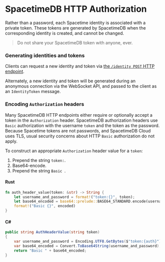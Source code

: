 # SpacetimeDB HTTP Authorization

Rather than a password, each Spacetime identity is associated with a private token. These tokens are generated by SpacetimeDB when the corresponding identity is created, and cannot be changed.

> Do not share your SpacetimeDB token with anyone, ever.

### Generating identities and tokens

Clients can request a new identity and token via [the `/identity POST` HTTP endpoint](/docs/http/identity#identity-post).

Alternately, a new identity and token will be generated during an anonymous connection via the WebSocket API, and passed to the client as an `IdentityToken` message.

### Encoding `Authorization` headers

Many SpacetimeDB HTTP endpoints either require or optionally accept a token in the `Authorization` header. SpacetimeDB authorization headers use `Basic` authorization with the username `token` and the token as the password. Because Spacetime tokens are not passwords, and SpacetimeDB Cloud uses TLS, usual security concerns about HTTP `Basic` authorization do not apply.

To construct an appropriate `Authorization` header value for a `token`:

1. Prepend the string `token:`.
2. Base64-encode.
3. Prepend the string `Basic `.

#### Rust

```rust
fn auth_header_value(token: &str) -> String {
    let username_and_password = format!("token:{}", token);
    let base64_encoded = base64::prelude::BASE64_STANDARD.encode(username_and_password);
    format!("Basic {}", encoded)
}
```

#### C#

```csharp
public string AuthHeaderValue(string token)
{
    var username_and_password = Encoding.UTF8.GetBytes($"token:{auth}");
    var base64_encoded = Convert.ToBase64String(username_and_password);
    return "Basic " + base64_encoded;
}
```
